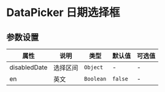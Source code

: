 # DataPicker 日期选择框

<template>
	<coding
		title="基本"
		content="最简单的用法"
		:code="code1"
		lang="html"
	>
		<y-date-picker placement="bottom-left" :offset="-22"></y-date-picker>	
		<y-month-picker placement="bottom-left" :offset="-22"></y-month-picker>	
	</coding>
	<coding
		title="限制"
		content="限制日期"
		:code="code2"
		lang="html"
	>
		<y-date-picker 
			placement="bottom-left" 
			:offset="-22"
			:disabled-date="{
				star: [2016,12,20],
				end: [2017,2,1]
			}"
		></y-date-picker>	
	</coding>
	<coding
		title="国际"
		content="国际化"
		lang="html"
		:code="code3"
	>
		<y-date-picker 
			placement="bottom-left" 
			:offset="-22"
			en
		></y-date-picker>	
	</coding>
</template>
<script>
export default {
	data () {
		return {
			code1: 
`<y-date-picker placement="bottom-left" :offset="-22"></y-date-picker>	
<y-month-picker placement="bottom-left" :offset="-22"></y-month-picker>	`,
			code2: 
`<y-date-picker 
	placement="bottom-left" 
	:offset="-22"
	:disabled-date="{
		star: [2016,12,20],
		end: [2017,2,1]
	}"
	:code="code1"
	lang="html"
></y-date-picker>`,
			code3:
`<y-date-picker 
	placement="bottom-left" 
	:offset="-22"
	en
></y-date-picker>`
		}
	}
}
</script>

## 参数设置

|       属性       |       说明      |    类型   | 默认值  | 可选值 |
| ---------------- | --------------- | --------- | ------- | ------ |
| disabledDate | 选择区间 | `Object`   | -       | -      |
| en        | 英文          | `Boolean` | `false` | -      |
